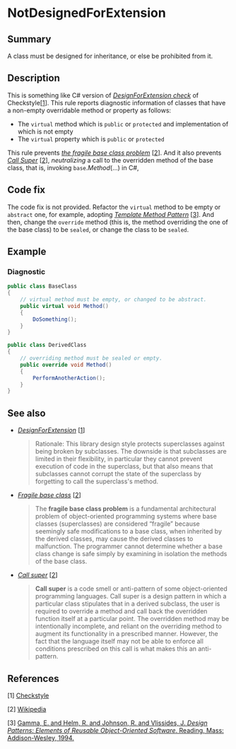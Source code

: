 # NotDesignedForExtension

## Summary

A class must be designed for inheritance, or else be prohibited from it.

## Description

This is something like C# version of
[_DesignForExtension check_][design-for-extension-checkstyle]
of Checkstyle\[[1](#ref1)\].
This rule reports diagnostic information of classes that have
a non-empty overridable method or property as follows:

- The `virtual` method which is `public` or `protected`
and implementation of which is not empty
- The `virtual` property which is `public` or `protected`

This rule prevents
[_the fragile base class problem_][fragile-base-class] \[[2](#ref2)\].
And it also prevents [_Call Super_][call-super] \[[2](#ref2)\],
_neutralizing_ a call to the overridden method
of the base class, that is, invoking `base`._Method_(...) in C#,

## Code fix

The code fix is not provided. Refactor the `virtual` method to be
empty or `abstract` one, for example, adopting
[_Template Method Pattern_][template-method-pattern]
\[[3](#ref3)\].
And then, change the `override` method (this is, the method
overriding the one of the base class) to be `sealed`, or change
the class to be `sealed`.

## Example

### Diagnostic

```csharp
public class BaseClass
{
    // virtual method must be empty, or changed to be abstract.
    public virtual void Method()
    {
        DoSomething();
    }
}

public class DerivedClass
{
    // overriding method must be sealed or empty.
    public override void Method()
    {
        PerformAnotherAction();
    }
}
```

## See also

- [_DesignForExtension_][design-for-extension-checkstyle] \[[1](#ref1)\]

  > Rationale: This library design style protects superclasses against being
  > broken by subclasses. The downside is that subclasses are limited in their
  > flexibility, in particular they cannot prevent execution of code in the
  > superclass, but that also means that subclasses cannot corrupt the state
  > of the superclass by forgetting to call the superclass's method.

- [_Fragile base class_][fragile-base-class] \[[2](#ref2)\]

  > The **fragile base class problem** is a fundamental architectural problem
  > of object-oriented programming systems where base classes (superclasses)
  > are considered “fragile” because seemingly safe modifications to a base
  > class, when inherited by the derived classes, may cause the derived
  > classes to malfunction. The programmer cannot determine whether a base
  > class change is safe simply by examining in isolation the methods of the
  > base class.

- [_Call super_][call-super] \[[2](#ref2)\]

  > **Call super** is a code smell or anti-pattern of some object-oriented
  > programming languages. Call super is a design pattern in which a
  > particular class stipulates that in a derived subclass, the user is
  > required to override a method and call back the overridden function
  > itself at a particular point. The overridden method may be intentionally
  > incomplete, and reliant on the overriding method to augment its
  > functionality in a prescribed manner. However, the fact that the
  > language itself may not be able to enforce all conditions prescribed on
  > this call is what makes this an anti-pattern.

## References

<a id="ref1"></a>
[1] [Checkstyle][checkstyle]

<a id="ref2"></a>
[2] [Wikipedia][wikipedia]

<a id="ref3"></a>
[3] [Gamma, E. and Helm, R. and Johnson, R. and Vlissides, J.
_Design Patterns: Elements of Reusable Object-Oriented Software_.
Reading, Mass: Addison-Wesley, 1994.][book-design-patterns]

[call-super]:
  https://en.wikipedia.org/wiki/Call_super
[fragile-base-class]:
  https://en.wikipedia.org/wiki/Fragile_base_class
[template-method-pattern]:
  https://en.wikipedia.org/wiki/Template_method_pattern
[design-for-extension-checkstyle]:
  http://checkstyle.sourceforge.net/config_design.html#DesignForExtension
[wikipedia]:
  https://en.wikipedia.org/wiki/
[checkstyle]:
  http://checkstyle.sourceforge.net/
[book-design-patterns]:
  https://books.google.com/books/about/Design_Patterns.html?id=6oHuKQe3TjQC
